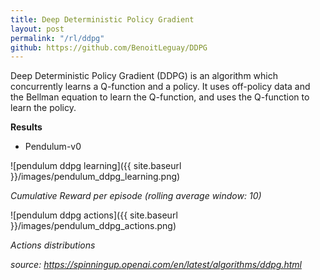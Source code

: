 ```yaml
---
title: Deep Deterministic Policy Gradient
layout: post
permalink: "/rl/ddpg"
github: https://github.com/BenoitLeguay/DDPG
---
```


Deep Deterministic Policy Gradient (DDPG) is an algorithm which  concurrently learns a Q-function and a policy. It uses off-policy data and the Bellman equation to learn the Q-function, and uses the Q-function to learn the policy. 

**Results**

- Pendulum-v0

![pendulum ddpg learning]({{ site.baseurl }}/images/pendulum_ddpg_learning.png)

*Cumulative Reward per episode (rolling average window: 10)*

![pendulum ddpg actions]({{ site.baseurl }}/images/pendulum_ddpg_actions.png)

*Actions distributions*



*source: https://spinningup.openai.com/en/latest/algorithms/ddpg.html*
